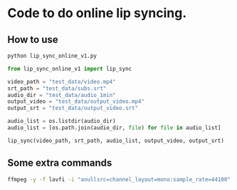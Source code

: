 # Code to do online lip syncing.

## How to use
```bash
python lip_sync_online_v1.py
```

```python
from lip_sync_online_v1 import lip_sync

video_path = "test_data/video.mp4"
srt_path = "test_data/subs.srt"
audio_dir = "test_data/audio_1min"
output_video = "test_data/output_video.mp4"
output_srt = "test_data/output_video.srt"

audio_list = os.listdir(audio_dir)
audio_list = [os.path.join(audio_dir, file) for file in audio_list]

lip_sync(video_path, srt_path, audio_list, output_video, output_srt)
```

## Some extra commands
```bash
ffmpeg -y -f lavfi -i "anullsrc=channel_layout=mono:sample_rate=44100" -t 0.1 silence.wav
```
